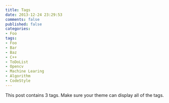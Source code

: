 ```yaml
---
title: Tags
date: 2013-12-24 23:29:53
comments: false
published: false
categories:
- Foo
tags:
- Foo
- Bar
- Baz
- C++
- ToDoList
- Opencv
- Machine Learing
- Algorithm
- CodeStyle
---
```


This post contains 3 tags. Make sure your theme can display all of the tags.
<!--more-->
